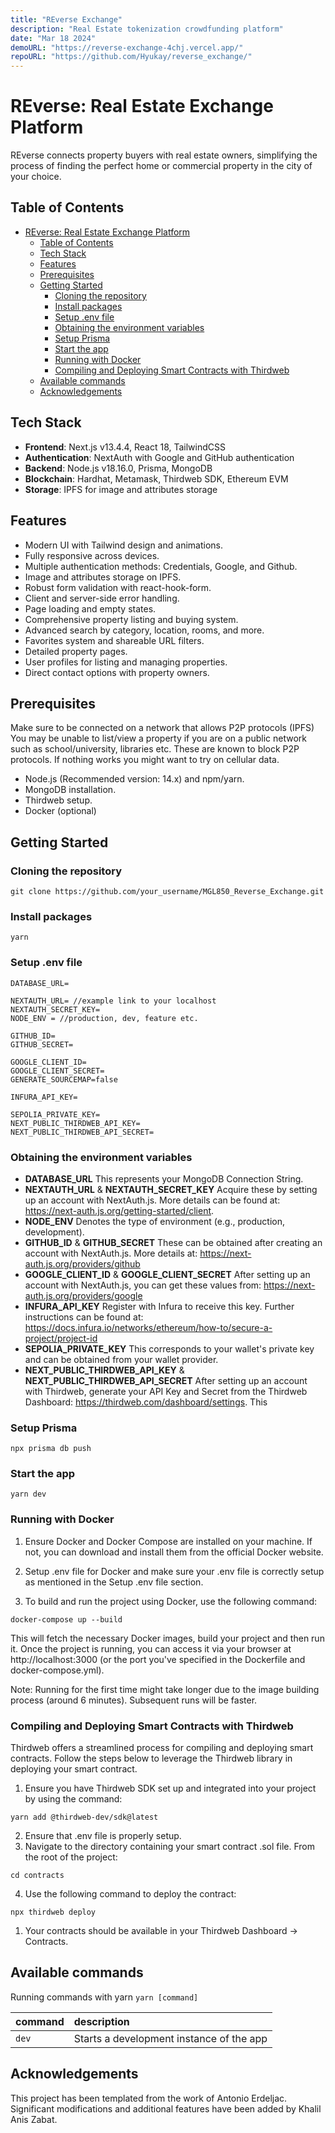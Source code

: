 ```yaml
---
title: "REverse Exchange"
description: "Real Estate tokenization crowdfunding platform"
date: "Mar 18 2024"
demoURL: "https://reverse-exchange-4chj.vercel.app/"
repoURL: "https://github.com/Hyukay/reverse_exchange/"
---
```


# REverse: Real Estate Exchange Platform

REverse connects property buyers with real estate owners, simplifying the process of finding the perfect home or commercial property in the city of your choice.

## Table of Contents

- [REverse: Real Estate Exchange Platform](#reverse-real-estate-exchange-platform)
  - [Table of Contents](#table-of-contents)
  - [Tech Stack](#tech-stack)
  - [Features](#features)
  - [Prerequisites](#prerequisites)
  - [Getting Started](#getting-started)
    - [Cloning the repository](#cloning-the-repository)
    - [Install packages](#install-packages)
    - [Setup .env file](#setup-env-file)
    - [Obtaining the environment variables](#obtaining-the-environment-variables)
    - [Setup Prisma](#setup-prisma)
    - [Start the app](#start-the-app)
    - [Running with Docker](#running-with-docker)
    - [Compiling and Deploying Smart Contracts with Thirdweb](#compiling-and-deploying-smart-contracts-with-thirdweb)
  - [Available commands](#available-commands)
  - [Acknowledgements](#acknowledgements)

## Tech Stack

- **Frontend**: Next.js v13.4.4, React 18, TailwindCSS
- **Authentication**: NextAuth with Google and GitHub authentication
- **Backend**: Node.js v18.16.0, Prisma, MongoDB
- **Blockchain**: Hardhat, Metamask, Thirdweb SDK, Ethereum EVM
- **Storage**: IPFS for image and attributes storage

## Features

- Modern UI with Tailwind design and animations.
- Fully responsive across devices.
- Multiple authentication methods: Credentials, Google, and Github.
- Image and attributes storage on IPFS.
- Robust form validation with react-hook-form.
- Client and server-side error handling.
- Page loading and empty states.
- Comprehensive property listing and buying system.
- Advanced search by category, location, rooms, and more.
- Favorites system and shareable URL filters.
- Detailed property pages.
- User profiles for listing and managing properties.
- Direct contact options with property owners.

## Prerequisites

Make sure to be connected on a network that allows P2P protocols (IPFS)
You may be unable to list/view a property if you are on a public network such as
school/university, libraries etc. These are known to block P2P protocols.
If nothing works you might want to try on cellular data.

- Node.js (Recommended version: 14.x) and npm/yarn.
- MongoDB installation.
- Thirdweb setup.
- Docker (optional)

## Getting Started

### Cloning the repository

```shell
git clone https://github.com/your_username/MGL850_Reverse_Exchange.git
```

### Install packages

```shell
yarn
```

### Setup .env file

```shell
DATABASE_URL=

NEXTAUTH_URL= //example link to your localhost 
NEXTAUTH_SECRET_KEY=
NODE_ENV = //production, dev, feature etc. 

GITHUB_ID=
GITHUB_SECRET=

GOOGLE_CLIENT_ID=
GOOGLE_CLIENT_SECRET=
GENERATE_SOURCEMAP=false 

INFURA_API_KEY=

SEPOLIA_PRIVATE_KEY=
NEXT_PUBLIC_THIRDWEB_API_KEY=
NEXT_PUBLIC_THIRDWEB_API_SECRET=
```

### Obtaining the environment variables
 - **DATABASE_URL** This represents your MongoDB Connection String.
 - **NEXTAUTH_URL** & **NEXTAUTH_SECRET_KEY** Acquire these by setting up an account with NextAuth.js. More details can be found at: https://next-auth.js.org/getting-started/client.
 - **NODE_ENV** Denotes the type of environment (e.g., production, development).
 - **GITHUB_ID** & **GITHUB_SECRET** These can be obtained after creating an account with NextAuth.js. More details at: https://next-auth.js.org/providers/github
 - **GOOGLE_CLIENT_ID** & **GOOGLE_CLIENT_SECRET** After setting up an account with NextAuth.js, you can get these values from: https://next-auth.js.org/providers/google
 - **INFURA_API_KEY** Register with Infura to receive this key. Further instructions can be found at: https://docs.infura.io/networks/ethereum/how-to/secure-a-project/project-id
 - **SEPOLIA_PRIVATE_KEY** This corresponds to your wallet's private key and can be obtained from your wallet provider.
 - **NEXT_PUBLIC_THIRDWEB_API_KEY** & **NEXT_PUBLIC_THIRDWEB_API_SECRET** After setting up an account with Thirdweb, generate your API Key and Secret from the Thirdweb Dashboard: https://thirdweb.com/dashboard/settings. This

### Setup Prisma

```shell
npx prisma db push
```

### Start the app

```shell
yarn dev
```

### Running with Docker
1. Ensure Docker and Docker Compose are installed on your machine. If not, you can download and install them from the official Docker website.

2. Setup .env file for Docker and make sure your .env file is correctly setup as mentioned in the Setup .env file section.

3. To build and run the project using Docker, use the following command:

````shell
docker-compose up --build
````
This will fetch the necessary Docker images, build your project and then run it. Once the project is running, you can access it via your browser at http://localhost:3000 (or the port you've specified in the Dockerfile and docker-compose.yml).

Note: Running for the first time might take longer due to the image building process (around 6 minutes). Subsequent runs will be faster.

### Compiling and Deploying Smart Contracts with Thirdweb
Thirdweb offers a streamlined process for compiling and deploying smart contracts. Follow the steps below to leverage the Thirdweb library in deploying your smart contract.

1. Ensure you have Thirdweb SDK set up and integrated into your project by using the command:
````shell
yarn add @thirdweb-dev/sdk@latest
````
2. Ensure that .env file is properly setup.
3. Navigate to the directory containing your smart contract .sol file. From the root of the project:
````shell
cd contracts
````

4. Use the following command to deploy the contract:

````shell
npx thirdweb deploy
````

1. Your contracts should be available in your Thirdweb Dashboard -> Contracts.

## Available commands

Running commands with yarn `yarn [command]`

| command | description                              |
| :------ | :--------------------------------------- |
| `dev` | Starts a development instance of the app |

## Acknowledgements

This project has been templated from the work of Antonio Erdeljac. Significant modifications and additional features have been added by Khalil Anis Zabat.
